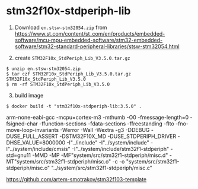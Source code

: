 stm32f10x-stdperiph-lib
===

1. Download `en.stsw-stm32054.zip` from https://www.st.com/content/st_com/en/products/embedded-software/mcu-mpu-embedded-software/stm32-embedded-software/stm32-standard-peripheral-libraries/stsw-stm32054.html

2. create `STM32F10x_StdPeriph_Lib_V3.5.0.tar.gz`

```
$ unzip en.stsw-stm32054.zip
$ tar czf STM32F10x_StdPeriph_Lib_V3.5.0.tar.gz STM32F10x_StdPeriph_Lib_V3.5.0
$ rm -rf STM32F10x_StdPeriph_Lib_V3.5.0
```

3. build image

```
$ docker build -t "stm32f10x-stdperiph-lib:3.5.0" .
```

arm-none-eabi-gcc -mcpu=cortex-m3 -mthumb -O0 -fmessage-length=0 -fsigned-char -ffunction-sections -fdata-sections -ffreestanding -flto -fno-move-loop-invariants -Werror -Wall -Wextra  -g3 -DDEBUG -DUSE_FULL_ASSERT -DSTM32F10X_MD -DUSE_STDPERIPH_DRIVER -DHSE_VALUE=8000000 -I"../include" -I"../system/include" -I"../system/include/cmsis" -I"../system/include/stm32f1-stdperiph" -std=gnu11 -MMD -MP -MF"system/src/stm32f1-stdperiph/misc.d" -MT"system/src/stm32f1-stdperiph/misc.o" -c -o "system/src/stm32f1-stdperiph/misc.o" "../system/src/stm32f1-stdperiph/misc.c"

https://github.com/artem-smotrakov/stm32f103-template
